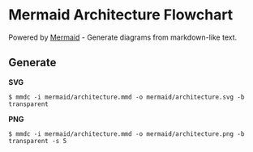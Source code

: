 # Mermaid Architecture Flowchart

Powered by [Mermaid](https://github.com/mermaid-js/mermaid) - Generate diagrams from markdown-like text.

## Generate

**SVG**

```shell
$ mmdc -i mermaid/architecture.mmd -o mermaid/architecture.svg -b transparent
```

**PNG**

```shell
$ mmdc -i mermaid/architecture.mmd -o mermaid/architecture.png -b transparent -s 5
```
